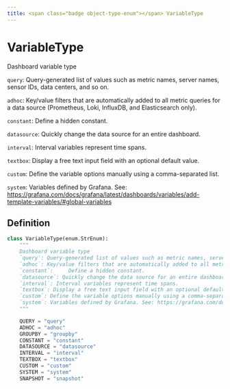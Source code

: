 ```yaml
---
title: <span class="badge object-type-enum"></span> VariableType
---
```

# <span class="badge object-type-enum"></span> VariableType

Dashboard variable type

`query`: Query-generated list of values such as metric names, server names, sensor IDs, data centers, and so on.

`adhoc`: Key/value filters that are automatically added to all metric queries for a data source (Prometheus, Loki, InfluxDB, and Elasticsearch only).

`constant`: 	Define a hidden constant.

`datasource`: Quickly change the data source for an entire dashboard.

`interval`: Interval variables represent time spans.

`textbox`: Display a free text input field with an optional default value.

`custom`: Define the variable options manually using a comma-separated list.

`system`: Variables defined by Grafana. See: https://grafana.com/docs/grafana/latest/dashboards/variables/add-template-variables/#global-variables

## Definition

```python
class VariableType(enum.StrEnum):
    """
    Dashboard variable type
    `query`: Query-generated list of values such as metric names, server names, sensor IDs, data centers, and so on.
    `adhoc`: Key/value filters that are automatically added to all metric queries for a data source (Prometheus, Loki, InfluxDB, and Elasticsearch only).
    `constant`: 	Define a hidden constant.
    `datasource`: Quickly change the data source for an entire dashboard.
    `interval`: Interval variables represent time spans.
    `textbox`: Display a free text input field with an optional default value.
    `custom`: Define the variable options manually using a comma-separated list.
    `system`: Variables defined by Grafana. See: https://grafana.com/docs/grafana/latest/dashboards/variables/add-template-variables/#global-variables
    """

    QUERY = "query"
    ADHOC = "adhoc"
    GROUPBY = "groupby"
    CONSTANT = "constant"
    DATASOURCE = "datasource"
    INTERVAL = "interval"
    TEXTBOX = "textbox"
    CUSTOM = "custom"
    SYSTEM = "system"
    SNAPSHOT = "snapshot"
```
